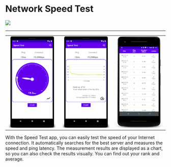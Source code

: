 # Network Speed Test


<a href="https://play.google.com/store/apps/details?id=com.hnimrod.speedtest"><img src="https://camo.githubusercontent.com/319e4dba0b99c5d2360e2059274edc1e32eb5e24/68747470733a2f2f706c61792e676f6f676c652e636f6d2f696e746c2f6a612f6261646765732f7374617469632f696d616765732f6261646765732f656e5f62616467655f7765625f67656e657269632e706e67"></a>


---

||||
|---|---|---|
|![](img/st1.jpg)|![](img/st2.jpg)|![](img/st3.jpg)|


With the Speed Test app, you can easily test the speed of your Internet connection.
It automatically searches for the best server and measures the speed and ping latency.
The measurement results are displayed as a chart, so you can also check the results visually.
You can find out your rank and average.


